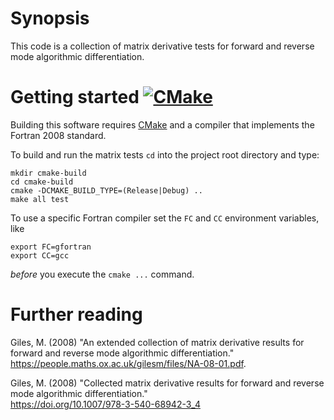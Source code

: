 # Synopsis

This code is a collection of matrix derivative tests for forward and reverse mode
algorithmic differentiation.
        
# Getting started [![CMake](https://github.com/octoflar/madrigal/actions/workflows/cmake.yml/badge.svg)](https://github.com/octoflar/madrigal/actions/workflows/cmake.yml)
 
Building this software requires [CMake](https://cmake.org) and a compiler that implements
the Fortran 2008 standard.

To build and run the matrix tests `cd` into the project root directory and type:

    mkdir cmake-build
    cd cmake-build
    cmake -DCMAKE_BUILD_TYPE=(Release|Debug) ..
    make all test

To use a specific Fortran compiler set the `FC` and `CC` environment variables, like

    export FC=gfortran
    export CC=gcc

*before* you execute the `cmake ...` command.

# Further reading

Giles, M. (2008) "An extended collection of matrix derivative results for forward and reverse mode algorithmic differentiation."  
<https://people.maths.ox.ac.uk/gilesm/files/NA-08-01.pdf>.

Giles, M. (2008) "Collected matrix derivative results for forward and reverse mode algorithmic differentiation."  
<https://doi.org/10.1007/978-3-540-68942-3_4>
